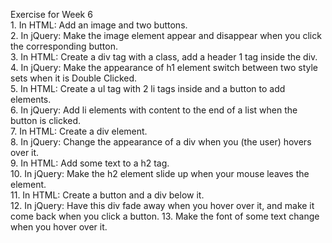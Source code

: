 Exercise for Week 6<br>
	 1. In HTML: Add an image and two buttons.<br>
	 2. In jQuery: Make the image element appear and disappear when you click the corresponding button.<br>
	 3. In HTML: Create a div tag with a class, add a header 1 tag inside the div.<br>
	 4. In jQuery: Make the appearance of h1 element switch between two style sets when it is Double Clicked.<br>
	 5. In HTML: Create a ul tag with 2 li tags inside and a button to add elements.<br>
	 6. In jQuery: Add li elements with content to the end of a list when the button is clicked.<br>
	 7. In HTML: Create a div element.<br>
	 8. In jQuery: Change the appearance of a div when you (the user) hovers over it.<br> 
	 9. In HTML: Add some text to a h2 tag. <br>
	10. In jQuery: Make the h2 element slide up when your mouse leaves the element. <br>
	11. In HTML: Create a button and a div below it.<br>
	12. In jQuery: Have this div fade away when you hover over it, and make it come back when you click a button.
	13. Make the font of some text change when you hover over it.
